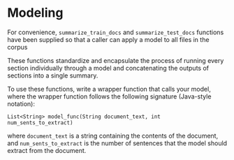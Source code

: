 # Modeling

For convenience, `summarize_train_docs` and `summarize_test_docs` functions have been supplied so that a caller can apply a model to all files in the corpus

These functions standardize and encapsulate the process of running every section individually through a model and concatenating the outputs of sections into a single summary. 

To use these functions, write a wrapper function that calls your model, where the wrapper function follows the following signature (Java-style notation): 

`List<String> model_func(String document_text, int num_sents_to_extract)`

 where `document_text` is a string containing the contents of the document, and `num_sents_to_extract` is the number of sentences that the model should extract from the document.